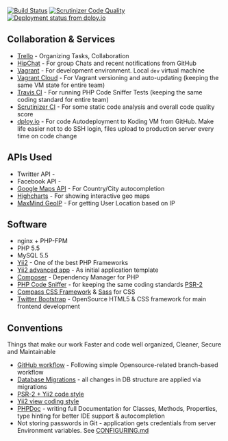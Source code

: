 [![Build Status](https://travis-ci.org/monitorbacklinks/koding.svg?branch=master)](https://travis-ci.org/monitorbacklinks/koding)
[![Scrutinizer Code Quality](https://scrutinizer-ci.com/g/monitorbacklinks/koding/badges/quality-score.png?b=master)](https://scrutinizer-ci.com/g/monitorbacklinks/koding/?branch=master)
[![Deployment status from dploy.io](https://mbk.dploy.io/badge/66802253898048/15454.png)](http://dploy.io)


## Collaboration & Services

* [Trello](https://trello.com/) - Organizing Tasks, Collaboration
* [HipChat](http://hipchat.com/) - For group Chats and recent notifications from GitHub
* [Vagrant](https://www.vagrantup.com/) - For development environment. Local `dev` virtual machine
* [Vagrant Cloud](https://vagrantcloud.com/) - For Vagrant versioning and auto-updating (keeping the same VM state for entire team)
* [Travis CI](https://travis-ci.org/monitorbacklinks/koding) - For running PHP Code Sniffer Tests (keeping the same coding standard for entire team)
* [Scrutinizer CI](https://scrutinizer-ci.com/g/monitorbacklinks/koding/?branch=master) - For some static code analysis and overall code quality score
* [dploy.io](http://dploy.io/) - For code Autodeployment to Koding VM from GitHub. Make life easier not to do SSH login, files upload to production server every time on code change

## APIs Used

* Twritter API - 
* Facebook API - 
* [Google Maps API](https://developers.google.com/maps/) - For Country/City autocompletion
* [Highcharts](http://www.highcharts.com/) - For showing interactive geo maps
* [MaxMind GeoIP](https://www.maxmind.com/en/geoip-demo) - For getting User Location based on IP

## Software

* nginx + PHP-FPM
* PHP 5.5
* MySQL 5.5
* [Yii2](http://www.yiiframework.com/) - One of the best PHP Frameworks
* [Yii2 advanced app](https://github.com/yiisoft/yii2/tree/master/apps/advanced) - As initial application template
* [Composer](https://getcomposer.org/) - Dependency Manager for PHP
* [PHP Code Sniffer](https://github.com/squizlabs/PHP_CodeSniffer) - for keeping the same coding standards [PSR-2](https://github.com/php-fig/fig-standards/blob/master/accepted/PSR-2-coding-style-guide.md)
* [Compass CSS Framework](http://compass-style.org) & [Sass](http://sass-lang.com/) for CSS
* [Twitter Bootstrap](http://getbootstrap.com/) - OpenSource HTML5 & CSS framework for main frontend development

## Conventions

Things that make our work Faster and code well organized, Cleaner, Secure and Maintainable

* [GitHub workflow](https://guides.github.com/introduction/flow/index.html) - Following simple Opensource-related branch-based workflow
* [Database Migrations](https://github.com/yiisoft/yii2/blob/master/docs/guide/db-migrations.md) - all changes in DB structure are applied via migrations
* [PSR-2 + Yii2 code style](https://github.com/yiisoft/yii2/blob/master/docs/internals/core-code-style.md)
* [Yii2 view coding style](https://github.com/yiisoft/yii2/blob/master/docs/internals/view-code-style.md)
* [PHPDoc](http://www.phpdoc.org/) - writing full Documentation for Classes, Methods, Properties, type hinting for better IDE support & autocompletion
* Not storing passwords in Git - application gets credentials from server Environment variables. See [CONFIGURING.md](https://github.com/monitorbacklinks/koding/blob/master/CONFIGURING.md)
 